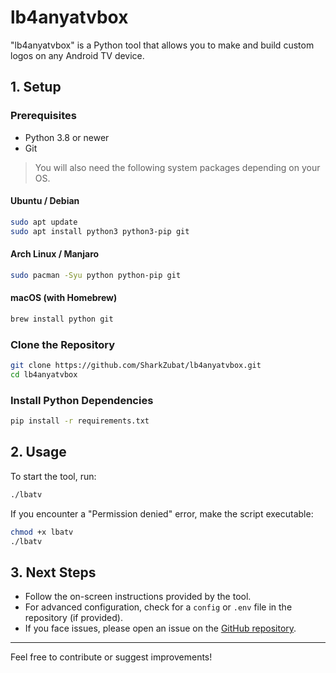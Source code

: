 # lb4anyatvbox

"lb4anyatvbox" is a Python tool that allows you to make and build custom logos on any Android TV device.

## 1. Setup

### Prerequisites

- Python 3.8 or newer
- Git

> You will also need the following system packages depending on your OS.

#### Ubuntu / Debian

```sh
sudo apt update
sudo apt install python3 python3-pip git
```

#### Arch Linux / Manjaro

```sh
sudo pacman -Syu python python-pip git
```

#### macOS (with Homebrew)

```sh
brew install python git
```

### Clone the Repository

```sh
git clone https://github.com/SharkZubat/lb4anyatvbox.git
cd lb4anyatvbox
```

### Install Python Dependencies

```sh
pip install -r requirements.txt
```

## 2. Usage

To start the tool, run:

```sh
./lbatv
```

If you encounter a "Permission denied" error, make the script executable:

```sh
chmod +x lbatv
./lbatv
```

## 3. Next Steps

- Follow the on-screen instructions provided by the tool.
- For advanced configuration, check for a `config` or `.env` file in the repository (if provided).
- If you face issues, please open an issue on the [GitHub repository](https://github.com/SharkZubat/lb4anyatvbox/issues).

---

Feel free to contribute or suggest improvements!
